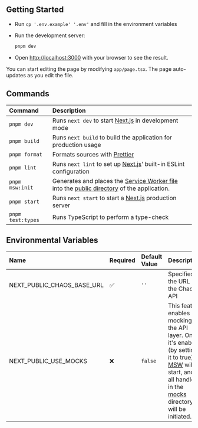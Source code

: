 ## Getting Started

- Run `cp '.env.example' '.env'` and fill in the environment variables
- Run the development server:

  ```bash
  pnpm dev
  ```

- Open [http://localhost:3000](http://localhost:3000) with your browser to see the result.

You can start editing the page by modifying `app/page.tsx`. The page auto-updates as you edit the file.

## Commands

| Command           | Description                                                                                                                             |
| :---------------- | :-------------------------------------------------------------------------------------------------------------------------------------- |
| `pnpm dev`        | Runs `next dev` to start [Next.js](https://nextjs.org/) in development mode                                                             |
| `pnpm build`      | Runs `next build` to build the application for production usage                                                                         |
| `pnpm format`     | Formats sources with [Prettier](https://prettier.io/)                                                                                   |
| `pnpm lint`       | Runs `next lint` to set up [Next.js](https://nextjs.org/)' built-in ESLint configuration                                                |
| `pnpm msw:init`   | Generates and places the [Service Worker file](./public/mockServiceWorker.js) into the [public directory](./public) of the application. |
| `pnpm start`      | Runs `next start` to start a [Next.js](https://nextjs.org/) production server                                                           |
| `pnpm test:types` | Runs TypeScript to perform a type-check                                                                                                 |

## Environmental Variables

| Name                       | Required | Default Value | Description                                                                                                                                                                                              |
| :------------------------- | :------- | :------------ | :------------------------------------------------------------------------------------------------------------------------------------------------------------------------------------------------------- |
| NEXT_PUBLIC_CHAOS_BASE_URL | ✅       | `''`          | Specifies the URL of the Chaos API                                                                                                                                                                       |
| NEXT_PUBLIC_USE_MOCKS      | ❌       | `false`       | This feature enables mocking of the API layer. Once it's enabled (by setting it to true), [MSW](https://mswjs.io/) will start, and all handlers in the [mocks](./src/mocks) directory will be initiated. |
